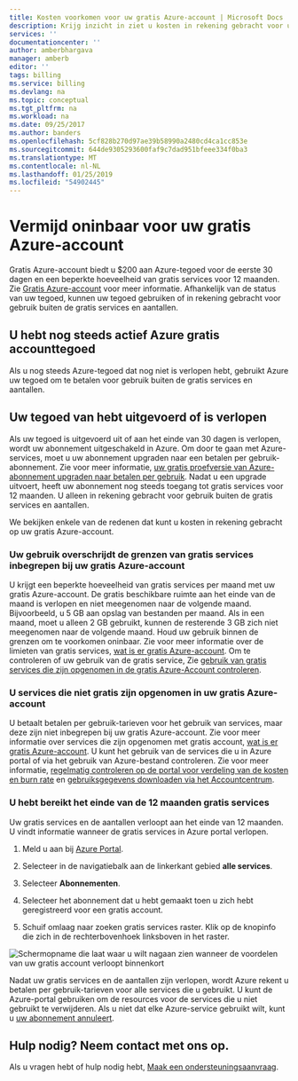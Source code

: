 ```yaml
---
title: Kosten voorkomen voor uw gratis Azure-account | Microsoft Docs
description: Krijg inzicht in ziet u kosten in rekening gebracht voor uw gratis Azure-account. Meer informatie over manieren om deze kosten te voorkomen.
services: ''
documentationcenter: ''
author: amberbhargava
manager: amberb
editor: ''
tags: billing
ms.service: billing
ms.devlang: na
ms.topic: conceptual
ms.tgt_pltfrm: na
ms.workload: na
ms.date: 09/25/2017
ms.author: banders
ms.openlocfilehash: 5cf828b270d97ae39b58990a2480cd4ca1cc853e
ms.sourcegitcommit: 644de9305293600faf9c7dad951bfeee334f0ba3
ms.translationtype: MT
ms.contentlocale: nl-NL
ms.lasthandoff: 01/25/2019
ms.locfileid: "54902445"
---
```

# <a name="avoid-getting-charged-for-your-azure-free-account"></a>Vermijd oninbaar voor uw gratis Azure-account

Gratis Azure-account biedt u $200 aan Azure-tegoed voor de eerste 30 dagen en een beperkte hoeveelheid van gratis services voor 12 maanden. Zie [Gratis Azure-account](https://azure.microsoft.com/free/) voor meer informatie. Afhankelijk van de status van uw tegoed, kunnen uw tegoed gebruiken of in rekening gebracht voor gebruik buiten de gratis services en aantallen.

## <a name="you-still-have-active-azure-free-account-credit"></a>U hebt nog steeds actief Azure gratis accounttegoed 
Als u nog steeds Azure-tegoed dat nog niet is verlopen hebt, gebruikt Azure uw tegoed om te betalen voor gebruik buiten de gratis services en aantallen.

## <a name="your-credit-ran-out-or-has-expired"></a>Uw tegoed van hebt uitgevoerd of is verlopen
Als uw tegoed is uitgevoerd uit of aan het einde van 30 dagen is verlopen, wordt uw abonnement uitgeschakeld in Azure. Om door te gaan met Azure-services, moet u uw abonnement upgraden naar een betalen per gebruik-abonnement. Zie voor meer informatie, [uw gratis proefversie van Azure-abonnement upgraden naar betalen per gebruik](billing-upgrade-azure-subscription.md). Nadat u een upgrade uitvoert, heeft uw abonnement nog steeds toegang tot gratis services voor 12 maanden. U alleen in rekening gebracht voor gebruik buiten de gratis services en aantallen.

We bekijken enkele van de redenen dat kunt u kosten in rekening gebracht op uw gratis Azure-account.

### <a name="your-usage-exceeds-the-limits-of-free-services-included-with-your-azure-free-account"></a>Uw gebruik overschrijdt de grenzen van gratis services inbegrepen bij uw gratis Azure-account

U krijgt een beperkte hoeveelheid van gratis services per maand met uw gratis Azure-account. De gratis beschikbare ruimte aan het einde van de maand is verlopen en niet meegenomen naar de volgende maand. Bijvoorbeeld, u 5 GB aan opslag van bestanden per maand. Als in een maand, moet u alleen 2 GB gebruikt, kunnen de resterende 3 GB zich niet meegenomen naar de volgende maand. Houd uw gebruik binnen de grenzen om te voorkomen oninbaar. Zie voor meer informatie over de limieten van gratis services, [wat is er gratis Azure-account](https://azure.microsoft.com/free/free-account-faq/). Om te controleren of uw gebruik van de gratis service, Zie [gebruik van gratis services die zijn opgenomen in de gratis Azure-Account controleren](billing-check-free-service-usage.md).

### <a name="youre-using-services-not-included-for-free-with-your-azure-free-account"></a>U services die niet gratis zijn opgenomen in uw gratis Azure-account

U betaalt betalen per gebruik-tarieven voor het gebruik van services, maar deze zijn niet inbegrepen bij uw gratis Azure-account. Zie voor meer informatie over services die zijn opgenomen met gratis account, [wat is er gratis Azure-account](https://azure.microsoft.com/free/free-account-faq/). U kunt het gebruik van de services die u in Azure portal of via het gebruik van Azure-bestand controleren. Zie voor meer informatie, [regelmatig controleren op de portal voor verdeling van de kosten en burn rate](billing-getting-started.md#costs) en [gebruiksgegevens downloaden via het Accountcentrum](billing-download-azure-invoice-daily-usage-date.md). 

### <a name="youve-reached-the-end-of-your-12-months-free-services"></a>U hebt bereikt het einde van de 12 maanden gratis services

Uw gratis services en de aantallen verloopt aan het einde van 12 maanden. U vindt informatie wanneer de gratis services in Azure portal verlopen.

1. Meld u aan bij [Azure Portal](https://portal.azure.com).

2. Selecteer in de navigatiebalk aan de linkerkant gebied **alle services**.

3.  Selecteer **Abonnementen**.

4.  Selecteer het abonnement dat u hebt gemaakt toen u zich hebt geregistreerd voor een gratis account.

5.  Schuif omlaag naar zoeken gratis services raster. Klik op de knopinfo die zich in de rechterbovenhoek linksboven in het raster.

![Schermopname die laat waar u wilt nagaan zien wanneer de voordelen van uw gratis account verloopt binnenkort](./media/billing-avoid-charges-free-account/freeaccount-benefits-expiration-date.png)


Nadat uw gratis services en de aantallen zijn verlopen, wordt Azure rekent u betalen per gebruik-tarieven voor alle services die u gebruikt. U kunt de Azure-portal gebruiken om de resources voor de services die u niet gebruikt te verwijderen. Als u niet dat elke Azure-service gebruikt wilt, kunt u [uw abonnement annuleert](billing-how-to-cancel-azure-subscription.md).

## <a name="need-help-contact-us"></a>Hulp nodig? Neem contact met ons op.

Als u vragen hebt of hulp nodig hebt, [Maak een ondersteuningsaanvraag](https://portal.azure.com/#blade/Microsoft_Azure_Support/HelpAndSupportBlade/newsupportrequest).

